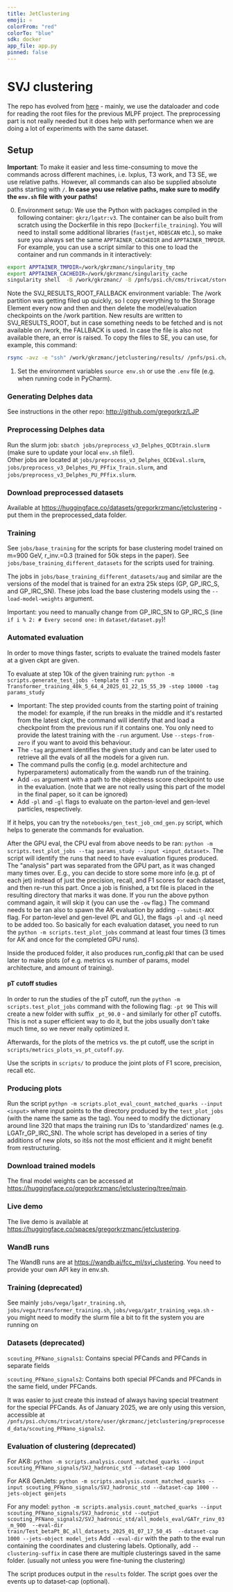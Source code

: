 ```yaml
---
title: JetClustering
emoji: ⚛️
colorFrom: "red"
colorTo: "blue"
sdk: docker
app_file: app.py
pinned: false
---
```


# SVJ clustering
The repo has evolved from [here](https://github.com/selvaggi/mlpf) - mainly, we use the dataloader and code for reading  the root files for the previous MLPF project. The preprocessing part is not really needed but it does help with performance when we are doing a lot of experiments with the same dataset.

## Setup
**Important**: To make it easier and less time-consuming to move the commands across different machines, i.e. lxplus, T3 work, and T3 SE, we use relative paths. However, all commands can also be supplied absolute paths starting with `/`. **In case you use relative paths, make sure to modify the `env.sh` file with your paths!**

0. Environment setup: We use the Python with packages compiled in the following container: `gkrz/lgatr:v3`. The container can be also built from scratch using the Dockerfile in this repo (`Dockerfile_training`). You will need to install some additional libraries (`fastjet`, `HDBSCAN` etc.), so make sure you always set the same `APPTAINER_CACHEDIR` and `APPTAINER_TMPDIR`.
For example, you can use a script similar to this one to load the container and run commands in it interactively:
```bash
export APPTAINER_TMPDIR=/work/gkrzmanc/singularity_tmp
export APPTAINER_CACHEDIR=/work/gkrzmanc/singularity_cache
singularity shell  -B /work/gkrzmanc/ -B /pnfs/psi.ch/cms/trivcat/store/user/gkrzmanc   -B /t3home -H /t3home/gkrzmanc --nv docker://gkrz/lgatr:v3
```
Note the SVJ_RESULTS_ROOT_FALLBACK environment variable: The /work partition was getting filed up quickly, so I copy everything to the Storage Element every now and then and then delete the model/evaluation checkpoints on the /work partition.
New results are written to SVJ_RESULTS_ROOT, but in case something needs to be fetched and is not available on /work, the FALLBACK is used. In case the file is also not available there, an error is raised.
To copy the files to SE, you can use, for example, this command:
```bash
rsync -avz -e "ssh" /work/gkrzmanc/jetclustering/results/ /pnfs/psi.ch/cms/trivcat/store/user/gkrzmanc/jetclustering/results
```

1. Set the environment variables `source env.sh` or use the `.env` file (e.g. when running code in PyCharm).

### Generating Delphes data

See instructions in the other repo: http://github.com/gregorkrz/LJP

### Preprocessing Delphes data

Run the slurm job: `sbatch jobs/preprocess_v3_Delphes_QCDtrain.slurm` (make sure to update your local `env.sh` file!).  
Other jobs are located at `jobs/preprocess_v3_Delphes_QCDEval.slurm`, `jobs/preprocess_v3_Delphes_PU_PFfix_Train.slurm`, and `jobs/preprocess_v3_Delphes_PU_PFfix.slurm`.


### Download preprocessed datasets

Available at https://huggingface.co/datasets/gregorkrzmanc/jetclustering - put them in the preprocessed_data folder.


### Training

See `jobs/base_training` for the scripts for base clustering model trained on m=900 GeV, r_inv.=0.3 (trained for 50k steps in the paper).
See `jobs/base_training_different_datasets` for the scripts used for training.

The jobs in `jobs/base_training_different_datasets/aug` and similar are the versions of the model that is trained for an extra 25k steps (GP, GP_IRC_S, and GP_IRC_SN). These jobs load the base clustering models using the `--load-model-weights` argument.

Important: you need to manually change from GP_IRC_SN to GP_IRC_S (line `if i % 2: # Every second one:` in `dataset/dataset.py`)!

### Automated evaluation
In order to move things faster, scripts to evaluate the trained models faster at a given ckpt are given. 

To evaluate at step 10k of the given training run: `python -m scripts.generate_test_jobs -template t3 -run Transformer_training_40k_5_64_4_2025_01_22_15_55_39 -step 10000 -tag params_study`
* Important: The step provided counts from the starting point of training the model: for example, if the run breaks in the middle and it's restarted from the latest ckpt, the command will identify that and load a checkpoint from the previous run if it contains one. You only need to provide the latest training with the `-run` argument.
Use `--steps-from-zero` if you want to avoid this behaviour.
* The `-tag` argument identifies the given study and can be later used to retrieve all the evals of all the models for a given run.
* The command pulls the config (e.g. model architecture and hyperparameters) automatically from the wandb run of the training.
* Add `-os` argument with a path to the objectness score checkpoint to use in the evaluation. (note that we are not really using this part of the model in the final paper, so it can be ignored)
* Add `-pl` and `-gl` flags to evaluate on the parton-level and gen-level particles, respectively. 

If it helps, you can try the `notebooks/gen_test_job_cmd_gen.py` script, which helps to generate the commands for evaluation.

After the GPU eval, the CPU eval from above needs to be ran: `python -m scripts.test_plot_jobs --tag params_study --input <input_dataset>`.
The script will identify the runs that need to have evaluation figures produced. The "analysis" part was separated from the GPU part, as it was changed many times over. E.g., you can decide to store some more info (e.g. pt of each jet) instead of just the precision, recall, and F1 scores for each dataset,
and then re-run this part. Once a job is finished, a txt file is placed in the resulting directory that marks it was done. If you run the above python command again, it will skip it (you can use the `-ow` flag.)
The command needs to be ran also to spawn the AK evaluation by adding `--submit-AKX` flag. For parton-level and gen-level  (PL and GL), the flags `-pl` and `-gl` need to be added too.
So basically for each evaluation dataset, you need to run the `python -m scripts.test_plot_jobs` command at least four times (3 times for AK and once for the completed GPU runs).

Inside the produced folder, it also produces run_config.pkl that can be used later to make plots (of e.g. metrics vs number of params, model architecture, and amount of training).

#### pT cutoff studies

In order to run the studies of the pT cutoff, run the `python -m scripts.test_plot_jobs` command with the following flag: `-pt 90`
This will create a new folder with suffix `_pt_90.0` - and similarly for other pT cutoffs. This is not a super efficient way to do it, but the jobs usually don't take much time, so we never really optimized it.

Afterwards, for the plots of the metrics vs. the pt cutoff, use the script in `scripts/metrics_plots_vs_pt_cutoff.py`.



Use the scripts in `scripts/` to produce the joint plots of F1 score, precision, recall etc.

### Producing plots

Run the script `pythpn -m scripts.plot_eval_count_matched_quarks --input <input>` where input points to the directory produced by the `test_plot_jobs` (with the name the same as the tag). You need to modify the dictionary around line 320 that maps the training run IDs to 'standardized' names (e.g. LGATr_GP_IRC_SN).
The whole script has developed in a series of tiny additions of new plots, so itšs not the most efficient and it might benefit from restructuring.

### Download trained models

The final model weights can be accessed at https://huggingface.co/gregorkrzmanc/jetclustering/tree/main.

### Live demo

The live demo is available at https://huggingface.co/spaces/gregorkrzmanc/jetclustering.

### WandB runs

The WandB runs are at https://wandb.ai/fcc_ml/svj_clustering. You need to provide your own API key in env.sh.

### Training (deprecated)

See mainly `jobs/vega/lgatr_training.sh`, `jobs/vega/transformer_training.sh`, `jobs/vega/gatr_training_vega.sh` - you might need to modify the slurm file a bit to fit the system you are running on

### Datasets (deprecated)

`scouting_PFNano_signals1`: Contains special PFCands and PFCands in separate fields

`scouting_PFNano_signals2`: Contains both special PFCands and PFCands in the same field, under PFCands.

It was easier to just create this instead of always having special treatment for the special PFCands. As of January 2025, we are only using this version, accessible at `/pnfs/psi.ch/cms/trivcat/store/user/gkrzmanc/jetclustering/preprocessed_data/scouting_PFNano_signals2`.

### Evaluation of clustering (deprecated)

For AK8: `python -m scripts.analysis.count_matched_quarks --input scouting_PFNano_signals/SVJ_hadronic_std --dataset-cap 1000`


For AK8 GenJets: `python -m scripts.analysis.count_matched_quarks --input scouting_PFNano_signals/SVJ_hadronic_std --dataset-cap 1000 --jets-object genjets`


For any model: `python -m scripts.analysis.count_matched_quarks --input scouting_PFNano_signals/SVJ_hadronic_std --output scouting_PFNano_signals2/SVJ_hadronic_std/all_models_eval/GATr_rinv_03_m_900  --eval-dir train/Test_betaPt_BC_all_datasets_2025_01_07_17_50_45  --dataset-cap 1000 --jets-object model_jets` Add `--eval-dir` with the path to the eval run containing the coordinates and clustering labels. Optionally, add `--clustering-suffix` in case there are multiple clusterings saved in the same folder. (usually not unless you were fine-tuning the clustering)


The script produces output in the `results` folder. The script goes over the events up to dataset-cap (optional). 

